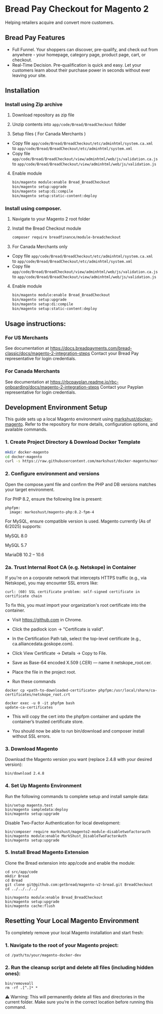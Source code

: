 Bread Pay Checkout for Magento 2
=============================

Helping retailers acquire and convert more customers.

Bread Pay Features
----------------------

* Full Funnel. Your shoppers can discover, pre-qualify, and check out from anywhere - your homepage, 
category page, product page, cart, or checkout. 
* Real-Time Decision. Pre-qualification is quick and easy. Let your customers learn 
about their purchase power in seconds without ever leaving your site.

Installation
------------

### Install using Zip archive

1. Download repository as zip file

2. Unzip contents into `app/code/Bread/BreadCheckout` folder

3. Setup files ( For Canada Merchants )

- Copy file `app/code/Bread/BreadCheckout/etc/adminhtml/system.ca.xml` to `app/code/Bread/BreadCheckout/etc/adminhtml/system.xml`
- Copy file `app/code/Bread/BreadCheckout/view/adminhtml/web/js/validation.ca.js` to `app/code/Bread/BreadCheckout/view/adminhtml/web/js/validation.js`


4. Enable module
    ```bash
    bin/magento module:enable Bread_BreadCheckout
    bin/magento setup:upgrade
    bin/magento setup:di:compile
    bin/magento setup:static-content:deploy
    ```

### Install using composer. 

1. Navigate to your Magento 2 root folder

2. Install the Bread Checkout module    
     ```bash
     composer require breadfinance/module-breadcheckout
     ```
3. For Canada Merchants only

- Copy file `app/code/Bread/BreadCheckout/etc/adminhtml/system.ca.xml` to `app/code/Bread/BreadCheckout/etc/adminhtml/system.xml`
- Copy file `app/code/Bread/BreadCheckout/view/adminhtml/web/js/validation.ca.js` to `app/code/Bread/BreadCheckout/view/adminhtml/web/js/validation.js`

4. Enable module
    ```bash
    bin/magento module:enable Bread_BreadCheckout
    bin/magento setup:upgrade
    bin/magento setup:di:compile
    bin/magento setup:static-content:deploy
    ```
    

## Usage instructions:

### For US Merchants
See documentation at https://docs.breadpayments.com/bread-classic/docs/magento-2-integration-steps
Contact your Bread Pay representative for login credentials.

### For Canada Merchants
See documentation at https://rbcpayplan.readme.io/rbc-onboarding/docs/magento-2-integration-steps 
Contact your Payplan representative for login credentials.


## Development Environment Setup

This guide sets up a local Magento environment using [markshust/docker-magento](https://github.com/markshust/docker-magento). Refer to the repository for more details, configuration options, and available commands.


### 1. Create Project Directory & Download Docker Template

```bash
mkdir docker-magento
cd docker-magento
curl -s https://raw.githubusercontent.com/markshust/docker-magento/master/lib/template | bash
```

### 2. Configure environment and versions
Open the compose.yaml file and confirm the PHP and DB versions matches your target environment.

For PHP 8.2, ensure the following line is present:
```
phpfpm:
  image: markoshust/magento-php:8.2-fpm-4
```

For MySQL, ensure compatible version is used. Magento currently (As of 6/2025) supports:

MySQL 8.0

MySQL 5.7

MariaDB 10.2 – 10.6

### 2a. Trust Internal Root CA (e.g. Netskope) in Container
If you're on a corporate network that intercepts HTTPS traffic (e.g., via Netskope), you may encounter SSL errors like:

```
curl: (60) SSL certificate problem: self-signed certificate in certificate chain
```
To fix this, you must import your organization's root certificate into the container.

* Visit https://github.com in Chrome.

* Click the padlock icon → "Certificate is valid".

* In the Certification Path tab, select the top-level certificate (e.g., ca.alliancedata.goskope.com).

* Click View Certificate → Details → Copy to File.

* Save as Base-64 encoded X.509 (.CER) — name it netskope_root.cer.

* Place the file in the project root.

* Run these commands

```
docker cp <path-to-downloaded-certificate> phpfpm:/usr/local/share/ca-certificates/netskope_root.crt
```
```
docker exec -u 0 -it phpfpm bash
update-ca-certificates
```

* This will copy the cert into the phpfpm container and update the container’s trusted certificate store.

* You should now be able to run bin/download and composer install without SSL errors.


### 3. Download Magento
Download the Magento version you want (replace 2.4.8 with your desired version):

```
bin/download 2.4.8
```

### 4. Set Up Magento Environment
Run the following commands to complete setup and install sample data:

```
bin/setup magento.test
bin/magento sampledata:deploy
bin/magento setup:upgrade
```
Disable Two-Factor Authentication for local development:
```
bin/composer require markshust/magento2-module-disabletwofactorauth
bin/magento module:enable MarkShust_DisableTwoFactorAuth
bin/magento setup:upgrade
```

### 5. Install Bread Magento Extension
Clone the Bread extension into app/code and enable the module:
```
cd src/app/code
mkdir Bread
cd Bread
git clone git@github.com:getbread/magento-v2-bread.git BreadCheckout
cd ../../../../

bin/magento module:enable Bread_BreadCheckout
bin/magento setup:upgrade
bin/magento cache:flush
```

## Resetting Your Local Magento Environment
To completely remove your local Magento installation and start fresh:

### 1. Navigate to the root of your Magento project:

```
cd /path/to/your/magento-docker-dev
```
### 2. Run the cleanup script and delete all files (including hidden ones):

```
bin/removeall
rm -rf .[^.]* * 
```
⚠️ Warning: This will permanently delete all files and directories in the current folder. Make sure you’re in the correct location before running this command.

